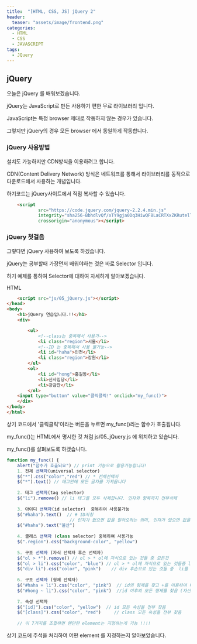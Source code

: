 ```yaml
---
title:  "[HTML, CSS, JS] jQuery 2"
header:
  teaser: "assets/image/frontend.png"
categories: 
  - HTML
  - CSS
  - JAVASCRIPT
tags:
  - JQuery
---
```

<h2> jQuery</h2>
오늘은 jQuery 를 배워보겠습니다. 

jQuery는 JavaScript로 만든 사용하기 편한 무료 라이브러리 입니다. 

JavaScript는 특정 browser 제대로 작동하지 않는 경우가 있습니다.

그렇지만 jQuery의 경우 모든 browser 에서 동일하게 작동합니다. 

<h3> jQuery 사용방법 </h3>
설치도 가능하지만 CDN방식을 이용하려고 합니다. 

CDN(Content Delivery Network) 방식은 네트워크를 통해서 라이브러리를 동적으로 다운로드해서 사용하는 개념입니다.

하기코드는 jQuery사이트에서 직점 복사할 수 있습니다.

```html
    <script
            src="https://code.jquery.com/jquery-2.2.4.min.js"
            integrity="sha256-BbhdlvQf/xTY9gja0Dq3HiwQF8LaCRTXxZKRutelT44="
            crossorigin="anonymous"></script>
```

<h3> jQuery 첫걸음 </h3>
그렇다면 jQuery 사용하여 보도록 하겠습니다.

jQuery는 공부할때 가장먼저 배워야하는 것은 바로 Selector 입니다.

하기 예제를 통하여 Selector에 대하여 자세하게 알아보겠습니다.

HTML
```html
    <script src="js/05_jQuery.js"></script>
</head>
<body>
    <h1>jQuery 연습입니다.!!</h1>
    <div>

        <ul>
            <!--class는 중복해서 사용가-->
            <li class="region">서울</li>
            <!--ID 는 중복해서 사용 불가능-->
            <li id="haha">인천</li>
            <li class="region">강원</li>
        </ul>
        <ol>
            <li id="hong">홍길동</li>
            <li>신사임당</li>
            <li>강감찬</li>
        </ol>
    <input type="button" value="클릭클릭!" onclick="my_func()">
    </div>
</body>
</html>
```

상기 코드에서 '클릭클릭'이라는 버튼을 누르면 my_func()라는 함수가 호출됩니다.

my_func()는 HTML에서 명시한 것 처럼 js/05_jQuery.js 에 위치하고 있습니다.

my_func()를 살펴보도록 하겠습니다.

``` javascript
function my_func() {
    alert("함수가 호출되요") // print 기능으로 활용가능합니다!
    1. 전체 선택자(universal selector)
    $("*").css("color","red") // * 전체선택자
    $("*").text() // 태그안에 모든 글자를 가져옵니다
    
    2. 태그 선택자(tag selector)
    $("li").remove() // li 테그를 모두 삭제합니다. 인자와 항목까지 전부삭제
    
    3. 아이디 선택자(id selector)  중복하여 사용불가능
    $("#haha").text()  // # ID지칭
                        // 인자가 없으면 값을 알아오라는 의미, 인자가 있으면 값을 변경
    $("#haha").text("울산")
    
    4. 클래스 선택자 (class selector) 중복하여 사용가능
    $(".region").css("background-color", "yellow")
    
    5. 구조 선택자 (자식 선택자 후손 선택자)
    $("ol > *").remove() // ol > * ol에 자식으로 있는 것들 중 모든것
    $("ol > li").css("color", "blue") // ol > * ol에 자식으로 있는 것들중 li 
    $("div li").css("color", "pink")    // div 후손으로 있는 것들 중  li를 모두 선택
    
    6. 구조 선택자 (형제 선택자)
    $("#haha + li").css("color", "pink")  // id의 형제를 찾고 +를 이용하여 바로 다음 형제를 찾는 것이 가능
    $("#hong ~ li").css("color", "pink")  //id 이후의 모든 형제를 찾음 (자신제외)
    
    7. 속성 선택자
    $("[id]").css("color", "yellow")  // id 모든 속성을 전부 찾음
    $("[class]").css("color", "red")     // class 모든 속성을 전부 찾음
    
    // 이 7가지를 조합하면 왠만한 element는 지정하는게 가능 !!!!
```



상기 코드에 주석을 처리하여 어떤 element 를 지정하는지 알아보았습니다.